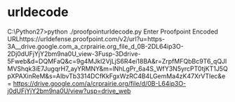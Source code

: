 # urldecode

C:\Python27>python ./proofpointurldecode.py
Enter Proofpoint Encoded URLhttps://urldefense.proofpoint.com/v2/url?u=https-3A__drive.google.com_a_crprairie.org_file_d_0B-2DL64ip3O-2Dj0dUFjYjY2bm9na0U_view-3Fusp-3Ddrive-5Fweb&d=DQMFaQ&c=9g4MJkl2VjLjS6R4ei18BA&r=ZrpfMFQbBc9T6_qQJlMVShqk3iE7JugqrH7_ayYRMNY&m=lNhLgPr_6a4S_WfY3N5yrcPT0tjKT1J5QpXPAXinReM&s=AIbvTb3314DCfKkFgxWzRC4B4LGemMa4zK47XrVTIec&e=
https://drive.google.com/a/crprairie.org/file/d/0B-L64ip3O-j0dUFjYjY2bm9na0U/view?usp=drive_web
